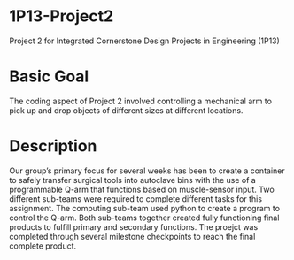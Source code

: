 # 1P13-Project2
Project 2 for Integrated Cornerstone Design Projects in Engineering (1P13)

# Basic Goal
The coding aspect of Project 2 involved controlling a mechanical arm to pick up and drop objects of different sizes at different locations. 

# Description

Our group’s primary focus for several weeks has been to create a container to safely transfer surgical tools into autoclave bins with the use of a programmable Q-arm that functions based on muscle-sensor input. Two different sub-teams were required to complete different tasks for this assignment. The computing sub-team used python to create a program to control the Q-arm. Both sub-teams together created fully functioning final products to fulfill primary and secondary functions. The proejct was completed through several milestone checkpoints to reach the final complete product. 
